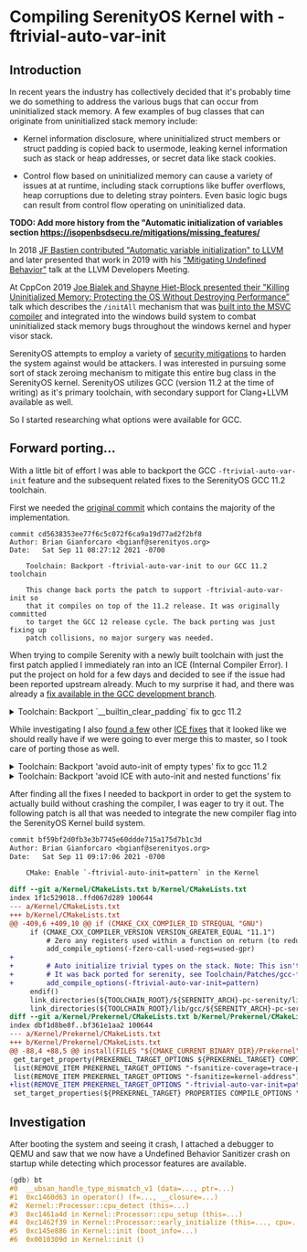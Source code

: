 # Compiling SerenityOS Kernel with -ftrivial-auto-var-init

## Introduction

In recent years the industry has collectively decided that it's probably time
we do something to address the various bugs that can occur from uninitialized
stack memory. A few examples of bug classes that can originate from uninitialized
stack memory include:

- Kernel information disclosure, where uninitialized struct members or
  struct padding is copied back to usermode, leaking kernel information such
  as stack or heap addresses, or secret data like stack cookies.

- Control flow based on uninitialized memory can cause a variety of issues at
  at runtime, including stack corruptions like buffer overflows, heap corruptions
  due to deleting stray pointers. Even basic logic bugs can result from control
  flow operating on uninitialized data.

__TODO: Add more history from the "Automatic initialization of variables section https://isopenbsdsecu.re/mitigations/missing_features/__

In 2018 [JF Bastien contributed "Automatic variable initialization" to LLVM][0]
and later presented that work in 2019 with his ["Mitigating Undefined Behavior"][1]
talk at the LLVM Developers Meeting.

At CppCon 2019 [Joe Bialek and Shayne Hiet-Block presented their
"Killing Uninitialized Memory: Protecting the OS Without Destroying Performance”][2]
talk which describes the `/initAll` mechanism that was [built into the MSVC compiler][3]
and integrated into the windows build system to combat uninitialized stack memory bugs
throughout the windows kernel and hyper visor stack.

SerenityOS attempts to employ a variety of [security mitigations][9] to harden
the system against would be attackers. I was interested in pursuing some sort
of stack zeroing mechanism to mitigate this entire bug class in the SerenityOS
kernel. SerenityOS utilizes GCC (version 11.2 at the time of writing) as it's
primary toolchain, with secondary support for Clang+LLVM available as well. 

So I started researching what options were available for GCC.

## Forward porting...

With a little bit of effort I was able to backport the GCC `-ftrivial-auto-var-init`
feature and the subsequent related fixes to the SerenityOS GCC 11.2 toolchain.

First we needed the [original commit][5] which contains the majority of the implementation.

```
commit cd5638353ee77f6c5c072f6ca9a19d77ad2f2bf8
Author: Brian Gianforcaro <bgianf@serenityos.org>
Date:   Sat Sep 11 08:27:12 2021 -0700

    Toolchain: Backport -ftrivial-auto-var-init to our GCC 11.2 toolchain

    This change back ports the patch to support -ftrivial-auto-var-init so
    that it compiles on top of the 11.2 release. It was originally committed
    to target the GCC 12 release cycle. The back porting was just fixing up
    patch collisions, no major surgery was needed.
```

When trying to compile Serenity with a newly built toolchain with just the first patch
applied I immediately ran into an ICE (Internal Compiler Error). I put the project on hold
for a few days and decided to see if the issue had been reported upstream already. Much to
my surprise it had, and there was already a [fix available in the GCC development branch][6].

<details>
  <summary>Toolchain: Backport `__builtin_clear_padding` fix to gcc 11.2</summary>

```
commit 463ce32c0edd689f56b619a9eeabc77cc44b528c
Author: Brian Gianforcaro <bgianf@serenityos.org>
Date:   Sun Oct 3 03:07:40 2021 -0700

    Toolchain: Backport '__builtin_clear_padding' fix to gcc 11.2

    This change backports a fix for a bug which previously would cause us
    to ICE when compiling the Kernel, with this patch we continue chugging
    along.
```

</details>

While investigating I also [found a few][7] other [ICE fixes][8] that it looked like we should
really have if we were going to ever merge this to master, so I took care of porting those as well.


<details>
  <summary>Toolchain: Backport 'avoid auto-init of empty types' fix to gcc 11.2</summary>

```
commit 8ddf95bb4fc61482fda8d7460c208c43873131ab
Author: Brian Gianforcaro <bgianf@serenityos.org>
Date:   Sat Sep 11 09:05:07 2021 -0700

    Toolchain: Backport 'avoid auto-init of empty types' fix to gcc 11.2

    This is a follow up fix to the main `-ftrivial-auto-var-init` patch
    that we need as well. This patch didn't require any work to apply.
```
</details>

<details>
  <summary>Toolchain: Backport 'avoid ICE with auto-init and nested functions' fix</summary>

```
commit 41ec4ff60a0e5d04171631ccdadeeb147a4e86aa
Author: Brian Gianforcaro <bgianf@serenityos.org>
Date:   Sat Sep 11 09:14:53 2021 -0700

    Backport 'avoid ICE with auto-init and nested functions' fix
    

    This is a follow up fix to the main `-ftrivial-auto-var-init` patch
    that we need as well. This patch didn't require any work to apply.
```

</details>

After finding all the fixes I needed to backport in order to get the system to
actually build without crashing the compiler, I was eager to try it out.
The following patch is all that was needed to integrate the new compiler flag
into the SerenityOS Kernel build system.

```diff
commit bf59bf2d0fb3e3b7745e60ddde715a175d7b1c3d
Author: Brian Gianforcaro <bgianf@serenityos.org>
Date:   Sat Sep 11 09:17:06 2021 -0700

    CMake: Enable `-ftrivial-auto-init=pattern` in the Kernel

diff --git a/Kernel/CMakeLists.txt b/Kernel/CMakeLists.txt
index 1f1c529018..ffd067d289 100644
--- a/Kernel/CMakeLists.txt
+++ b/Kernel/CMakeLists.txt
@@ -409,6 +409,10 @@ if (CMAKE_CXX_COMPILER_ID STREQUAL "GNU")
     if (CMAKE_CXX_COMPILER_VERSION VERSION_GREATER_EQUAL "11.1")
         # Zero any registers used within a function on return (to reduce data lifetime and ROP gadgets).
         add_compile_options(-fzero-call-used-regs=used-gpr)
+
+        # Auto initialize trivial types on the stack. Note: This isn't natively supported by the GCC 11 series.
+        # It was back ported for serenity, see Toolchain/Patches/gcc-ftrivial-auto-var-init.patch
+        add_compile_options(-ftrivial-auto-var-init=pattern)
     endif()
     link_directories(${TOOLCHAIN_ROOT}/${SERENITY_ARCH}-pc-serenity/lib)
     link_directories(${TOOLCHAIN_ROOT}/lib/gcc/${SERENITY_ARCH}-pc-serenity/${GCC_VERSION}/)
diff --git a/Kernel/Prekernel/CMakeLists.txt b/Kernel/Prekernel/CMakeLists.txt
index dbf1d8be8f..bf361e1aa2 100644
--- a/Kernel/Prekernel/CMakeLists.txt
+++ b/Kernel/Prekernel/CMakeLists.txt
@@ -88,4 +88,5 @@ install(FILES "${CMAKE_CURRENT_BINARY_DIR}/Prekernel" DESTINATION boot)
 get_target_property(PREKERNEL_TARGET_OPTIONS ${PREKERNEL_TARGET} COMPILE_OPTIONS)
 list(REMOVE_ITEM PREKERNEL_TARGET_OPTIONS "-fsanitize-coverage=trace-pc")
 list(REMOVE_ITEM PREKERNEL_TARGET_OPTIONS "-fsanitize=kernel-address")
+list(REMOVE_ITEM PREKERNEL_TARGET_OPTIONS "-ftrivial-auto-var-init=pattern")
 set_target_properties(${PREKERNEL_TARGET} PROPERTIES COMPILE_OPTIONS "${PREKERNEL_TARGET_OPTIONS}")
```

## Investigation

After booting the system and seeing it crash, I attached a debugger to QEMU and saw
that we now have a Undefined Behavior Sanitizer crash on startup while detecting 
which processor features are available. 

```cpp
(gdb) bt
#0  __ubsan_handle_type_mismatch_v1 (data=..., ptr=...)
#1  0xc1460d63 in operator() (f=..., __closure=...)
#2  Kernel::Processor::cpu_detect (this=...)
#3  0xc1461a4d in Kernel::Processor::cpu_setup (this=...)
#4  0xc1462f39 in Kernel::Processor::early_initialize (this=..., cpu=...)
#5  0xc145e886 in Kernel::init (boot_info=...)
#6  0x0010309d in Kernel::init ()
```

[0]: https://reviews.llvm.org/D54604
[1]: https://www.youtube.com/watch?v=I-XUHPimq3o
[2]: https://www.youtube.com/watch?v=rQWjF8NvqAU
[3]: https://msrc-blog.microsoft.com/2020/05/13/solving-uninitialized-stack-memory-on-windows/
[4]: https://gcc.gnu.org/pipermail/gcc-patches/2021-February/565514.html
[5]: https://gcc.gnu.org/git/?p=gcc.git;a=commit;h=a25e0b5e6ac8a77a71c229e0a7b744603365b0e9
[6]: https://gcc.gnu.org/git/?p=gcc.git;a=commit;h=a21bd3cebd6f54af70a37c18b8fbeae933fb6515
[7]: https://gcc.gnu.org/git/?p=gcc.git;a=commit;h=1dae802b685937b1dc52e49d0641c75f3186ba14
[8]: https://gcc.gnu.org/git/?p=gcc.git;a=commitdiff;h=79f488de3036a4a4be08df2a782e6eb02419db19
[9]: https://github.com/SerenityOS/serenity/blob/master/Base/usr/share/man/man7/Mitigations.md
